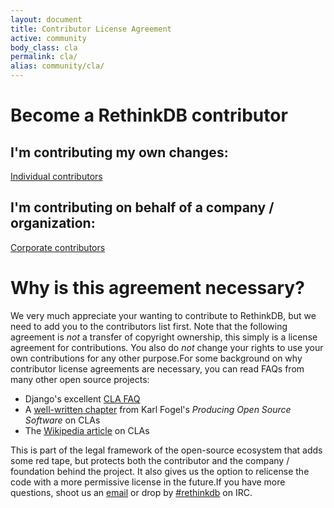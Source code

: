 ```yaml
---
layout: document
title: Contributor License Agreement
active: community
body_class: cla
permalink: cla/
alias: community/cla/
---
```

# Become a RethinkDB contributor

<section class="cla-choices">
  <h2>I'm contributing my own changes:</h2>
  <p>
    <a class="button" href="/cla/individual/">Individual contributors</a>
  </p>
  <h2>I'm contributing on behalf of a company / organization:</h2>
  <p>
    <a class="button" href="/cla/individual/">Corporate contributors</a>
  </p>
</section>

# Why is this agreement necessary?

We very much appreciate your wanting to contribute to RethinkDB, but we need to
add you to the contributors list first. Note that the following agreement is
_not_ a transfer of copyright ownership, this simply is a license agreement for
contributions. You also do _not_ change your rights to use your own
contributions for any other purpose.For some background on why contributor
license agreements are necessary, you can read FAQs from many other open source
projects:

  - Django's excellent [CLA FAQ][0]
  - A [well-written chapter][1] from Karl Fogel's _Producing Open Source Software_ on CLAs
  - The [Wikipedia article][2] on CLAs

This is part of the legal framework of the open-source ecosystem that adds some
red tape, but protects both the contributor and the company / foundation behind
the project. It also gives us the option to relicense the code with a more
permissive license in the future.If you have more questions, shoot us an
[email][3] or drop by [#rethinkdb][4] on IRC.

[0]: https://www.djangoproject.com/foundation/cla/faq/
[1]: http://producingoss.com/en/copyright-assignment.html
[2]: http://en.wikipedia.org/wiki/Contributor_license_agreement
[3]: mailto:info@rethinkdb.com
[4]: irc://chat.freenode.net/#rethinkdb
